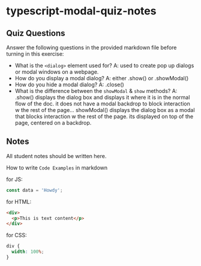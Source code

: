 # typescript-modal-quiz-notes

## Quiz Questions

Answer the following questions in the provided markdown file before turning in this exercise:

- What is the `<dialog>` element used for?
  A: used to create pop up dialogs or modal windows on a webpage.
- How do you display a modal dialog?
  A: either .show() or .showModal()
- How do you hide a modal dialog?
  A: .close()
- What is the difference between the `showModal` & `show` methods?
  A: .show() displays the dialog box and displays it where it is in the normal flow of the doc. it does not have a modal backdrop to block interaction w the rest of the page... showModal() displays the dialog box as a modal that blocks interaction w the rest of the page. its displayed on top of the page, centered on a backdrop.

## Notes

All student notes should be written here.

How to write `Code Examples` in markdown

for JS:

```javascript
const data = 'Howdy';
```

for HTML:

```html
<div>
  <p>This is text content</p>
</div>
```

for CSS:

```css
div {
  width: 100%;
}
```
